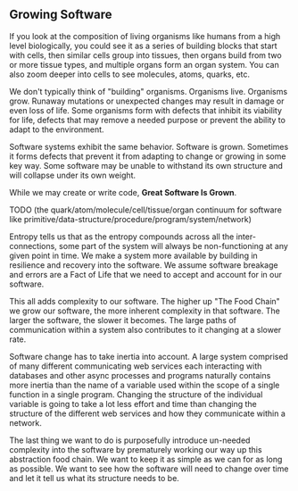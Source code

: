 ## Growing Software

If you look at the composition of living organisms like humans from a high level biologically, you could see it
as a series of building blocks that start with cells, then similar cells group into tissues, then organs build from two or more tissue types, and multiple organs form an organ system. You can also zoom deeper into cells to see molecules, atoms, quarks, etc.

We don't typically think of "building" organisms. Organisms live. Organisms grow. Runaway mutations or unexpected changes may result in damage or even loss of life. Some organisms form with defects that inhibit its viability for life, defects that may remove a needed purpose or prevent the ability to adapt to the environment.

Software systems exhibit the same behavior. Software is grown. Sometimes it forms defects that prevent it from adapting to change or growing in some key way. Some software may be unable to withstand its own structure and will collapse under its own weight.

While we may create or write code, **Great Software Is Grown**.

TODO (the quark/atom/molecule/cell/tissue/organ continuum for software like primitive/data-structure/procedure/program/system/network)

Entropy tells us that as the entropy compounds across all the inter-connections, some part of the system will always be non-functioning at any given point in time. We make a system more available by building in resilience and recovery into the software. We assume software breakage and errors are a Fact of Life that we need to accept and account for in our software.

This all adds complexity to our software. The higher up "The Food Chain" we grow our software, the more inherent complexity in that software. The larger the software, the slower it becomes. The large paths of communication within a system also contributes to it changing at a slower rate.

Software change has to take inertia into account. A large system comprised of many different communicating web services each interacting with databases and other async processes and programs naturally contains more inertia than the name of a variable used within the scope of a single function in a single program. Changing the structure of the individual variable is going to take a lot less effort and time than changing the structure of the different web services and how they communicate within a network.

The last thing we want to do is purposefully introduce un-needed complexity into the software by prematurely working our way up this abstraction food chain. We want to keep it as simple as we can for as long as possible. We want to see how the software will need to change over time and let it tell us what its structure needs to be.